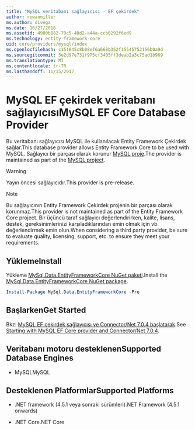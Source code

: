 ```yaml
---
title: "MySQL veritabanı sağlayıcısı - EF çekirdek"
author: rowanmiller
ms.author: divega
ms.date: 10/27/2016
ms.assetid: 4900b882-79c5-40d2-a44a-ccb0292f6ed9
ms.technology: entity-framework-core
uid: core/providers/mysql/index
ms.openlocfilehash: c151845c8b08ef6a668b352f15545752156b0a9d
ms.sourcegitcommit: 5e2d97e731f975cf3405ff3deab2a3c75ad1b969
ms.translationtype: MT
ms.contentlocale: tr-TR
ms.lasthandoff: 11/15/2017
---
```

# <a name="mysql-ef-core-database-provider"></a><span data-ttu-id="29062-102">MySQL EF çekirdek veritabanı sağlayıcısı</span><span class="sxs-lookup"><span data-stu-id="29062-102">MySQL EF Core Database Provider</span></span>

<span data-ttu-id="29062-103">Bu veritabanı sağlayıcısı MySQL ile kullanılacak Entity Framework Çekirdek sağlar.</span><span class="sxs-lookup"><span data-stu-id="29062-103">This database provider allows Entity Framework Core to be used with MySQL.</span></span> <span data-ttu-id="29062-104">Sağlayıcı bir parçası olarak korunur [MySQL proje](http://dev.mysql.com).</span><span class="sxs-lookup"><span data-stu-id="29062-104">The provider is maintained as part of the [MySQL project](http://dev.mysql.com).</span></span>

> [!WARNING]  
> <span data-ttu-id="29062-105">Yayın öncesi sağlayıcıdır.</span><span class="sxs-lookup"><span data-stu-id="29062-105">This provider is pre-release.</span></span>

> [!NOTE]  
> <span data-ttu-id="29062-106">Bu sağlayıcının Entity Framework Çekirdek projenin bir parçası olarak korunmaz.</span><span class="sxs-lookup"><span data-stu-id="29062-106">This provider is not maintained as part of the Entity Framework Core project.</span></span> <span data-ttu-id="29062-107">Bir üçüncü taraf sağlayıcı değerlendirirken, kalite, lisans, destek, gereksinimlerinizi karşıladıklarından emin olmak için vb. değerlendirmek emin olun.</span><span class="sxs-lookup"><span data-stu-id="29062-107">When considering a third party provider, be sure to evaluate quality, licensing, support, etc. to ensure they meet your requirements.</span></span>

## <a name="install"></a><span data-ttu-id="29062-108">Yükleme</span><span class="sxs-lookup"><span data-stu-id="29062-108">Install</span></span>

<span data-ttu-id="29062-109">Yükleme [MySql.Data.EntityFrameworkCore NuGet paketi](https://www.nuget.org/packages/MySql.Data.EntityFrameworkCore).</span><span class="sxs-lookup"><span data-stu-id="29062-109">Install the [MySql.Data.EntityFrameworkCore NuGet package](https://www.nuget.org/packages/MySql.Data.EntityFrameworkCore).</span></span>

``` powershell
Install-Package MySql.Data.EntityFrameworkCore -Pre
```

## <a name="get-started"></a><span data-ttu-id="29062-110">Başlarken</span><span class="sxs-lookup"><span data-stu-id="29062-110">Get Started</span></span>

<span data-ttu-id="29062-111">Bkz: [MySQL EF çekirdek sağlayıcısı ve Connector/Net 7.0.4 başlatarak](http://insidemysql.com/howto-starting-with-mysql-ef-core-provider-and-connectornet-7-0-4/).</span><span class="sxs-lookup"><span data-stu-id="29062-111">See [Starting with MySQL EF Core provider and Connector/Net 7.0.4](http://insidemysql.com/howto-starting-with-mysql-ef-core-provider-and-connectornet-7-0-4/).</span></span>

## <a name="supported-database-engines"></a><span data-ttu-id="29062-112">Veritabanı motoru desteklenen</span><span class="sxs-lookup"><span data-stu-id="29062-112">Supported Database Engines</span></span>

* <span data-ttu-id="29062-113">MySQL</span><span class="sxs-lookup"><span data-stu-id="29062-113">MySQL</span></span>

## <a name="supported-platforms"></a><span data-ttu-id="29062-114">Desteklenen Platformlar</span><span class="sxs-lookup"><span data-stu-id="29062-114">Supported Platforms</span></span>

* <span data-ttu-id="29062-115">.NET framework (4.5.1 veya sonraki sürümleri)</span><span class="sxs-lookup"><span data-stu-id="29062-115">.NET Framework (4.5.1 onwards)</span></span>

* <span data-ttu-id="29062-116">.NET Core</span><span class="sxs-lookup"><span data-stu-id="29062-116">.NET Core</span></span>
